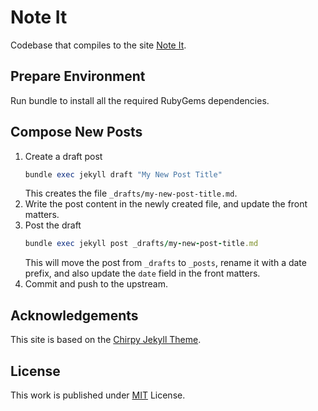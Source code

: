 # Note It

Codebase that compiles to the site [Note It](noteit).

## Prepare Environment

Run bundle to install all the required RubyGems dependencies.

## Compose New Posts

1. Create a draft post
   ```ruby
   bundle exec jekyll draft "My New Post Title"
   ```
   This creates the file `_drafts/my-new-post-title.md`.
2. Write the post content in the newly created file, and update the front matters.
3. Post the draft
   ```ruby
   bundle exec jekyll post _drafts/my-new-post-title.md
   ```
   This will move the post from `_drafts` to `_posts`, rename it with a date prefix, and also update the `date` field
   in the front matters.
4. Commit and push to the upstream.

## Acknowledgements

This site is based on the [Chirpy Jekyll Theme](chirpy).

## License

This work is published under [MIT][mit] License.

[noteit]: https://allxiao.github.io
[chirpy]: https://github.com/cotes2020/jekyll-theme-chirpy
[mit]: https://github.com/cotes2020/chirpy-starter/blob/master/LICENSE
